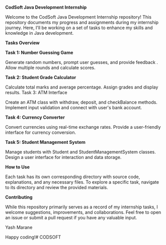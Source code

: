 **CodSoft Java Development Internship**

Welcome to the CodSoft Java Development Internship repository! This repository documents my progress and assignments during my internship journey. Here, I'll be working on a set of tasks to enhance my skills and knowledge in Java development.

**Tasks Overview**

**Task 1: Number Guessing Game**

Generate random numbers, prompt user guesses, and provide feedback
.
Allow multiple rounds and calculate scores.

**Task 2: Student Grade Calculator**

Calculate total marks and average percentage.
Assign grades and display results.
Task 3: ATM Interface

Create an ATM class with withdraw, deposit, and checkBalance methods.
Implement input validation and connect with user's bank account.

**Task 4: Currency Converter**

Convert currencies using real-time exchange rates.
Provide a user-friendly interface for currency conversion.

**Task 5: Student Management System**

Manage students with Student and StudentManagementSystem classes.
Design a user interface for interaction and data storage.

**How to Use**

Each task has its own corresponding directory with source code, explanations, and any necessary files. To explore a specific task, navigate to its directory and review the provided materials.


**Contributing**

While this repository primarily serves as a record of my internship tasks, I welcome suggestions, improvements, and collaborations. Feel free to open an issue or submit a pull request if you have any valuable input.

Yash Marane

Happy coding!# CODSOFT
